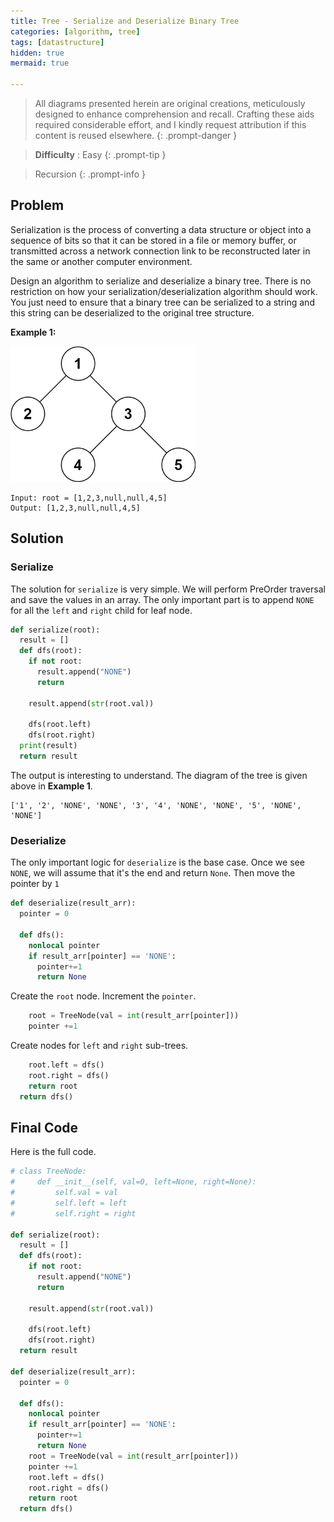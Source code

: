 ```yaml
---
title: Tree - Serialize and Deserialize Binary Tree
categories: [algorithm, tree]
tags: [datastructure]
hidden: true
mermaid: true

---
```


> All diagrams presented herein are original creations, meticulously designed to enhance comprehension and recall. Crafting these aids required considerable effort, and I kindly request attribution if this content is reused elsewhere.
{: .prompt-danger }

> **Difficulty** :  Easy
{: .prompt-tip }

> Recursion
{: .prompt-info }

## Problem

Serialization is the process of converting a data structure or object into a sequence of bits so that it can be stored in a file or memory buffer, or transmitted across a network connection link to be reconstructed later in the same or another computer environment.

Design an algorithm to serialize and deserialize a binary tree. There is no restriction on how your serialization/deserialization algorithm should work. You just need to ensure that a binary tree can be serialized to a string and this string can be deserialized to the original tree structure.

**Example 1:**

<img src="../assets/img/serdeser.jpeg" alt="addtwonumber1" style="zoom:67%;" />

```
Input: root = [1,2,3,null,null,4,5]
Output: [1,2,3,null,null,4,5]
```

## Solution

### Serialize

The solution for `serialize` is very simple. We will perform PreOrder traversal and save the values in an array. The only important part is to append `NONE` for all the `left` and `right` child for leaf node. 

```python
def serialize(root):
  result = []
  def dfs(root):
    if not root:
      result.append("NONE")
      return
    
    result.append(str(root.val))
    
    dfs(root.left)
    dfs(root.right)
  print(result)
  return result  
```

The output is interesting to understand. The diagram of the tree is given above in **Example 1**. 

```
['1', '2', 'NONE', 'NONE', '3', '4', 'NONE', 'NONE', '5', 'NONE', 'NONE']
```

### Deserialize

The only important logic for `deserialize` is the base case. Once we see `NONE`, we will assume that it's the end and return `None`. Then move the pointer by `1`

```python
def deserialize(result_arr):
  pointer = 0
  
  def dfs():
    nonlocal pointer
    if result_arr[pointer] == 'NONE':
      pointer+=1
      return None
```

Create the `root` node. Increment the `pointer`.

```python
    root = TreeNode(val = int(result_arr[pointer]))
    pointer +=1
```

Create nodes for `left` and `right` sub-trees.

```python
    root.left = dfs()
    root.right = dfs()
    return root
  return dfs()
```

## Final Code 

Here is the full code.

```python
# class TreeNode:
#     def __init__(self, val=0, left=None, right=None):
#         self.val = val
#         self.left = left
#         self.right = right

def serialize(root):
  result = []
  def dfs(root):
    if not root:
      result.append("NONE")
      return
    
    result.append(str(root.val))
    
    dfs(root.left)
    dfs(root.right)
  return result  

def deserialize(result_arr):
  pointer = 0
  
  def dfs():
    nonlocal pointer
    if result_arr[pointer] == 'NONE':
      pointer+=1
      return None
    root = TreeNode(val = int(result_arr[pointer]))
    pointer +=1
    root.left = dfs()
    root.right = dfs()
    return root
  return dfs()
```
